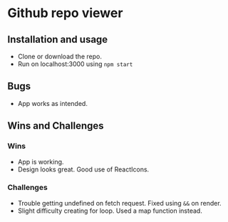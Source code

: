 # Github repo viewer

## Installation and usage

- Clone or download the repo.
- Run on localhost:3000 using `npm start`

## Bugs

- App works as intended.

## Wins and Challenges

### Wins

- App is working.
- Design looks great. Good use of ReactIcons.

### Challenges

- Trouble getting undefined on fetch request. Fixed using `&&` on render.
- Slight difficulty creating for loop. Used a map function instead.

